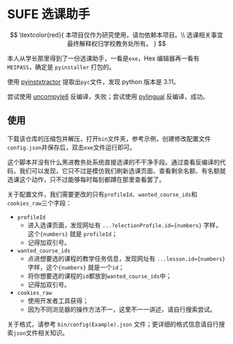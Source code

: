 # SUFE 选课助手

$$
\textcolor{red}{
    本项目仅作为研究使用，请勿依赖本项目。\\
    选课相关事宜最终解释权归学校教务处所有。
}
$$

本人从学长那里得到了一份选课助手，一看是`exe`，Hex 编辑器再一看有`MEIPASS`，确定是 `pyinstaller` 打包的。

使用 [pyinstxtractor](https://github.com/extremecoders-re/pyinstxtractor) 提取出`pyc`文件，发现 python 版本是 3.11。

尝试使用 [uncompyle6](https://github.com/rocky/python-uncompyle6) 反编译，失败；尝试使用 [pylingual](https://pylingual.io/) 反编译，成功。

## 使用

下载该仓库的压缩包并解压，打开`bin`文件夹，参考示例，创建修改配置文件`config.json`并保存后，双击`exe`文件运行即可。

这个脚本并没有什么黑进教务处系统直接选课的不干净手段。通过查看反编译的代码，我们可以发现，它只不过是模仿我们刷新选课页面、查看剩余名额、有名额就选课这个动作，只不过能够每时每刻都蹲在那里查看罢了。

关于配置文件，我们需要更改的只有`profileId`、`wanted_course_ids`和`cookies_raw`三个字段：

+ `profileId`
  + 进入选课页面，发现网址有 `...?electionProfile.id={numbers}` 字样，这个`{numbers}` 就是 `profileId`；
  + 记得加双引号。
+ `wanted_course_ids`
  + 点进想要选的课程的教学任务信息，发现网址有 `...lesson.id={numbers}`字样，这个`{numbers}` 就是一个`id`；
  + 将你想要选的课程的`id`都放到`wanted_course_ids`中；
  + 记得加双引号。
+ `cookies_raw`
  + 使用开发者工具获得；
  + 因为不同浏览器的操作方法不一，这里不一一讲述，请自行搜索尝试。

关于格式，请参考 `bin/config(Example).json` 文件；更详细的格式信息请自行搜索`json`文件相关知识。